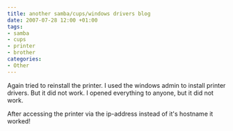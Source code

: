 ```yaml
---
title: another samba/cups/windows drivers blog
date: 2007-07-28 12:00 +01:00
tags:
- samba
- cups
- printer
- brother
categories:
- Other
---
```

Again tried to reinstall the printer. I used the windows admin to install printer drivers. But it did not work. I opened everything to anyone, but it did not work.

After accessing the printer via the ip-address instead of it's hostname it worked! 
